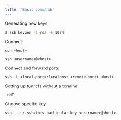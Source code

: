 ```yaml
---
title: 'Basic commands'
---
```

Generating new keys
```bash
$ ssh-keygen -t rsa -b 1024
```

Connect
```
ssh <host>

ssh <username>@<host>
```

Connect and forward ports
```
ssh -L <local-port>:localhost:<remote-port> <host>
```

Setting up tunnels without a terminal
```
-nNT
```

Choose specific key
```
ssh -i ~/.ssh/this-particular-key <username>@<host>
```
